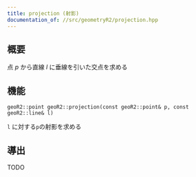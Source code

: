 ```yaml
---
title: projection (射影)
documentation_of: //src/geometryR2/projection.hpp
---
```


## 概要

点 $p$ から直線 $l$ に垂線を引いた交点を求める

## 機能

```
geoR2::point geoR2::projection(const geoR2::point& p, const geoR2::line& l)
```

`l` に対する`p`の射影を求める

## 導出

TODO
